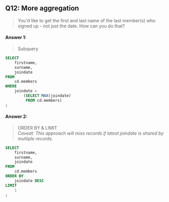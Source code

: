 ## Q12: More aggregation

> You'd like to get the first and last name of the last member(s) who signed up - not just the date. How can you do that?

#### Answer 1:
> Subquery

```sql
SELECT 
	firstname, 
	surname, 
	joindate
FROM 
	cd.members
WHERE
	joindate = 
		(SELECT MAX(joindate)
		 FROM cd.members)
;
```
#### Answer 2:
> ORDER BY & LIMIT  
*Caveat: This approach will miss records if latest joindate is shared by multiple records.*

```sql
SELECT 
	firstname, 
	surname, 
	joindate
FROM 
	cd.members
ORDER BY 
	joindate DESC
LIMIT 
	1
;
```